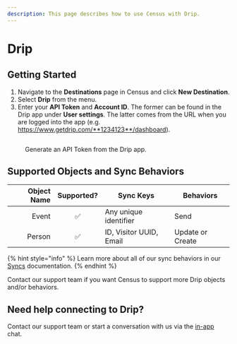 ```yaml
---
description: This page describes how to use Census with Drip.
---
```


# Drip

## Getting Started

1. Navigate to the **Destinations** page in Census and click **New Destination**.
2. Select **Drip** from the menu.
3. Enter your **API Token** and **Account ID**. The former can be found in the Drip app under **User settings**. The latter comes from the URL when you are logged into the app (e.g. https://www.getdrip.com/**1234123**/dashboard).

<figure><img src="../.gitbook/assets/drip.png" alt=""><figcaption><p>Generate an API Token from the Drip app.</p></figcaption></figure>

## Supported Objects and Sync Behaviors <a href="#supported-objects-and-sync-behaviors" id="supported-objects-and-sync-behaviors"></a>

| **Object Name** | **Supported?** | **Sync Keys**           | **Behaviors**    |
| --------------: | :------------: | ----------------------- | ---------------- |
|           Event |        ✅       | Any unique identifier   | Send             |
|          Person |        ✅       | ID, Visitor UUID, Email | Update or Create |

{% hint style="info" %}
Learn more about all of our sync behaviors in our [Syncs](../syncs/overview.md) documentation.
{% endhint %}

Contact our support team if you want Census to support more Drip objects and/or behaviors.

## Need help connecting to Drip?

Contact our support team or start a conversation with us via the [in-app](https://app.getcensus.com) chat.
